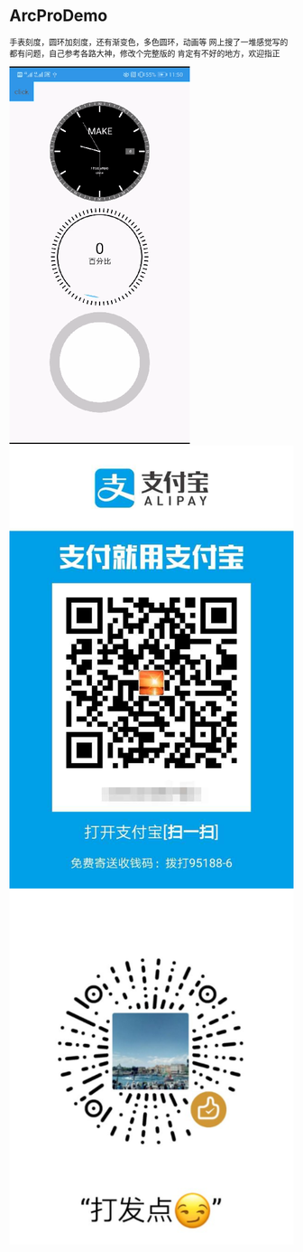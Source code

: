 # ArcProDemo
手表刻度，圆环加刻度，还有渐变色，多色圆环，动画等
网上搜了一堆感觉写的都有问题，自己参考各路大神，修改个完整版的
肯定有不好的地方，欢迎指正

![image](https://github.com/xinnian25/ArcProDemo/blob/master/images/xiao.gif)
![image](https://github.com/xinnian25/ArcProDemo/blob/master/images/zhifu.jpg)
![image](https://github.com/xinnian25/ArcProDemo/blob/master/images/wx.png)
